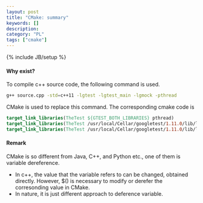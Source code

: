 ```yaml
--- 
layout: post 
title: "CMake: summary" 
keywords: [] 
description: 
category: "PL"
tags: ["cmake"] 
--- 
```

{% include JB/setup %}

#### Why exist?
To  compile c++ source code, the following command is used.

```bash
g++ source.cpp -std=c++11 -lgtest -lgtest_main -lgmock -pthread
```

CMake is used to replace this command. The corresponding cmake code is

```cmake
target_link_libraries(TheTest ${GTEST_BOTH_LIBRARIES} pthread)
target_link_libraries(TheTest /usr/local/Cellar/googletest/1.11.0/lib/libgmock.a)
target_link_libraries(TheTest /usr/local/Cellar/googletest/1.11.0/lib/libgmock_main.a)
```

#### Remark
CMake is so different from Java, C++, and Python etc., one of them is variable dereference.
- In c++, the value that the variable refers to can be changed, obtained
  directly. However, $() is necessary to modify or derefer the corresonding
  value in CMake.
- In nature, it is just different approach to deference variable.





